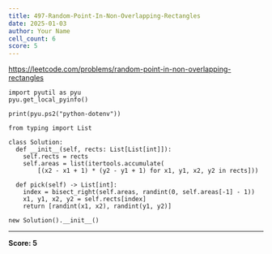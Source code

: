 ```yaml
---
title: 497-Random-Point-In-Non-Overlapping-Rectangles
date: 2025-01-03
author: Your Name
cell_count: 6
score: 5
---
```


https://leetcode.com/problems/random-point-in-non-overlapping-rectangles


```
import pyutil as pyu
pyu.get_local_pyinfo()
```


```
print(pyu.ps2("python-dotenv"))
```


```
from typing import List
```


```
class Solution:
  def __init__(self, rects: List[List[int]]):
    self.rects = rects
    self.areas = list(itertools.accumulate(
        [(x2 - x1 + 1) * (y2 - y1 + 1) for x1, y1, x2, y2 in rects]))

  def pick(self) -> List[int]:
    index = bisect_right(self.areas, randint(0, self.areas[-1] - 1))
    x1, y1, x2, y2 = self.rects[index]
    return [randint(x1, x2), randint(y1, y2)]
```


```
new Solution().__init__()
```


---
**Score: 5**